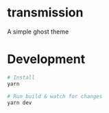 # transmission

A simple ghost theme

# Development

```bash
# Install
yarn

# Run build & watch for changes
yarn dev
```

